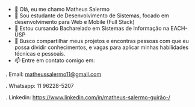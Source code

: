 - 👋 Olá, eu me chamo Matheus Salermo
- 👀 Sou estudante de Desenvolvimento de Sistemas, focado em desenvolvimento para Web e Mobile (Full Stack)
- 🌱 Estou cursando Bacharelado em Sistemas de Informação na EACH-USP
- 💞️ Busco compartilhar meus projetos e encontras pessoas com que eu possa dividir conhecimentos, e vagas para aplicar minhas habilidades técnicas e pessoais.
- 📫 Entre em contato comigo em:

. Email: matheussalermo11@gmail.com

. Whatsapp: 11 96228-5207

. Linkedin: https://www.linkedin.com/in/matheus-salermo-guirão-/

<!---
MatheusSalermo/MatheusSalermo is a ✨ special ✨ repository because its `README.md` (this file) appears on your GitHub profile.
You can click the Preview link to take a look at your changes.
--->
